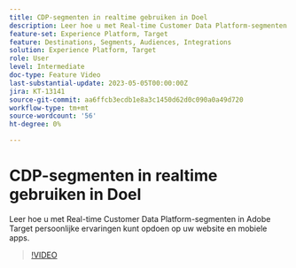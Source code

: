 ```yaml
---
title: CDP-segmenten in realtime gebruiken in Doel
description: Leer hoe u met Real-time Customer Data Platform-segmenten in Adobe Target persoonlijke ervaringen kunt opdoen op uw website en mobiele apps.
feature-set: Experience Platform, Target
feature: Destinations, Segments, Audiences, Integrations
solution: Experience Platform, Target
role: User
level: Intermediate
doc-type: Feature Video
last-substantial-update: 2023-05-05T00:00:00Z
jira: KT-13141
source-git-commit: aa6ffcb3ecdb1e8a3c1450d62d0c090a0a49d720
workflow-type: tm+mt
source-wordcount: '56'
ht-degree: 0%

---
```



# CDP-segmenten in realtime gebruiken in Doel

Leer hoe u met Real-time Customer Data Platform-segmenten in Adobe Target persoonlijke ervaringen kunt opdoen op uw website en mobiele apps.

>[!VIDEO](https://video.tv.adobe.com/v/3419149/?learn=on)

